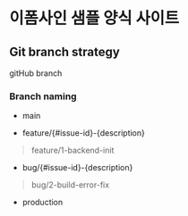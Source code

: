# 이폼사인 샘플 양식 사이트

## Git branch strategy
gitHub branch

### Branch naming

- main

- feature/{#issue-id}-{description}

> feature/1-backend-init

- bug/{#issue-id}-{description}

> bug/2-build-error-fix

- production